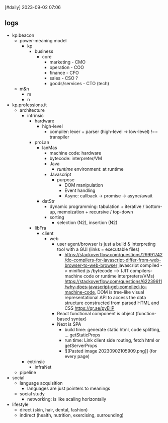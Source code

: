 [#daily]
2023-09-02
07:06

## logs

- kp.beacon
	- power-meaning model
		- kp
			- business
				- core
					- marketing - CMO
					- operation - COO
					- finance - CFO
					- sales - CSO ?
					- goods/services - CTO (tech)
	- m&n
		- m
		- n
- kp.professions.it
	- architecture
		- intrinsic
			- hardware
				- high-level
					- compiler: lexer + parser (high-level -> low-level) !== transpiler
			- proLan
				- lanMas
					- machine code: hardware
					- bytecode: interpreter/VM
					- Java
						- *runtime* environment: at runtime
					- Javascript
						- purpose
							- DOM manipulation
							- Event handling
							- Async: callback -> promise -> async/await
				- datStr
					- dynamic programming: tabulation + iterative / bottom-up, memoization + recursive / top-down
					- sorting
						- selection (N2), insertion (N2)
			- libFra
				- client
					- web 
						- user agent/browser is just a build & interpreting tool with a GUI (links = executable files) 
							- https://stackoverflow.com/questions/29991742/do-compilers-for-javascript-differ-from-web-browser-to-web-browser javascript compiled -> minified js /bytecode --> (JIT compilers- machine code or runtime interpreters/VMs)  https://stackoverflow.com/questions/62239611/why-does-javascript-get-compiled-to-machine-code, DOM is tree-like visual representational API to access the data structure constructed from parsed HTML and CSS https://qr.ae/pyEliP
						- React functional component is object (function-based syntax)
						- Next is SPA
							- build time: generate static html, code splitting, ... getStaticProps
							- run time: Link client side routing, fetch html or getServerProps
							- ![[Pasted image 20230902105909.png]] (for every page)
		- extrinsic
			- infraNet
	- pipeline
- social
	- language acquisition
		- languages are just pointers to meanings
	- social study
		- networking: is like scaling horizontally
- lifestyle
	- direct (skin, hair, dental, fashion)
	- indirect (health, nutrition, exercising, surrounding)